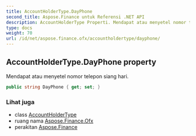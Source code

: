 ```yaml
---
title: AccountHolderType.DayPhone
second_title: Aspose.Finance untuk Referensi .NET API
description: AccountHolderType Properti. Mendapat atau menyetel nomor telepon siang hari.
type: docs
weight: 70
url: /id/net/aspose.finance.ofx/accountholdertype/dayphone/
---
```

## AccountHolderType.DayPhone property

Mendapat atau menyetel nomor telepon siang hari.

```csharp
public string DayPhone { get; set; }
```

### Lihat juga

* class [AccountHolderType](../)
* ruang nama [Aspose.Finance.Ofx](../../accountholdertype/)
* perakitan [Aspose.Finance](../../../)


